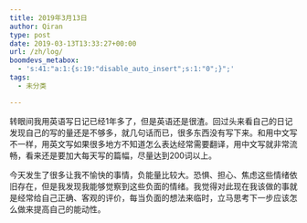```yaml
---
title: 2019年3月13日
author: Qiran
type: post
date: 2019-03-13T13:33:27+00:00
url: /zh/log/
boomdevs_metabox:
  - 's:41:"a:1:{s:19:"disable_auto_insert";s:1:"0";}";'
tags:
  - 未分类

---
```

转眼间我用英语写日记已经1年多了，但是英语还是很渣。回过头来看自己的日记发现自己的写的量还是不够多，就几句话而已，很多东西没有写下来。和用中文写不一样，用英文写如果很多地方不知道怎么表达经常需要翻译，用中文写就非常流畅，看来还是要加大每天写的篇幅，尽量达到200词以上。

今天发生了很多让我不愉快的事情，负能量比较大。恐惧、担心、焦虑这些情绪依旧存在，但是我发现我能够觉察到这些负面的情绪。我觉得对此现在我该做的事就是经常给自己正确、客观的评价，每当负面的想法来临时，立马思考下一步应该怎么做来提高自己的能动性。